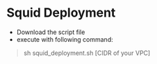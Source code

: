 # Squid Deployment

- Download the script file
- execute with following command:

> sh squid_deployment.sh [CIDR of your VPC]
